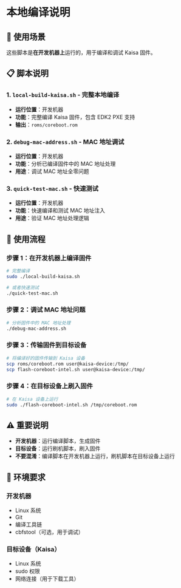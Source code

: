 # 本地编译说明

## 🎯 使用场景

这些脚本是**在开发机器上**运行的，用于编译和调试 Kaisa 固件。

## 📋 脚本说明

### 1. `local-build-kaisa.sh` - 完整本地编译
- **运行位置**：开发机器
- **功能**：完整编译 Kaisa 固件，包含 EDK2 PXE 支持
- **输出**：`roms/coreboot.rom`

### 2. `debug-mac-address.sh` - MAC 地址调试
- **运行位置**：开发机器
- **功能**：分析已编译固件中的 MAC 地址处理
- **用途**：调试 MAC 地址全零问题

### 3. `quick-test-mac.sh` - 快速测试
- **运行位置**：开发机器
- **功能**：快速编译和测试 MAC 地址注入
- **用途**：验证 MAC 地址处理逻辑

## 🚀 使用流程

### 步骤 1：在开发机器上编译固件
```bash
# 完整编译
sudo ./local-build-kaisa.sh

# 或者快速测试
./quick-test-mac.sh
```

### 步骤 2：调试 MAC 地址问题
```bash
# 分析固件中的 MAC 地址处理
./debug-mac-address.sh
```

### 步骤 3：传输固件到目标设备
```bash
# 将编译好的固件传输到 Kaisa 设备
scp roms/coreboot.rom user@kaisa-device:/tmp/
scp flash-coreboot-intel.sh user@kaisa-device:/tmp/
```

### 步骤 4：在目标设备上刷入固件
```bash
# 在 Kaisa 设备上运行
sudo ./flash-coreboot-intel.sh /tmp/coreboot.rom
```

## ⚠️ 重要说明

- **开发机器**：运行编译脚本，生成固件
- **目标设备**：运行刷机脚本，刷入固件
- **不要混淆**：编译脚本在开发机器上运行，刷机脚本在目标设备上运行

## 🔧 环境要求

### 开发机器
- Linux 系统
- Git
- 编译工具链
- cbfstool（可选，用于调试）

### 目标设备（Kaisa）
- Linux 系统
- sudo 权限
- 网络连接（用于下载工具）
